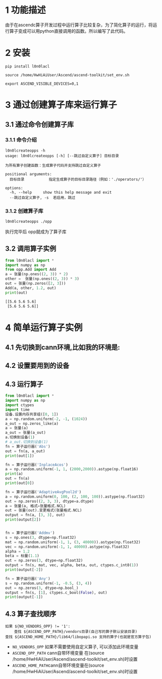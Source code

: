 # 1 功能描述
由于在ascendc算子开发过程中运行算子比较复杂，为了简化算子的运行，将运行算子变成可以用python直接调用的函数。所以编写了此代码。

# 2 安装
```
pip install l0n0lacl
```
```
source /home/HwHiAiUser/Ascend/ascend-toolkit/set_env.sh
```
```
export ASCEND_VISIBLE_DEVICES=0,1
```

# 3 通过创建算子库来运行算子
## 3.1 通过命令创建算子库
### 3.1.1 命令介绍
```shell
l0n0lcreateopps -h
usage: l0n0lcreateopps [-h] [--跳过自定义算子] 目标目录

为所有算子创建函数：生成算子代码并支持跳过自定义算子

positional arguments:
  目标目录           指定生成算子的目标目录路径（例如：'./operators/'）

options:
  -h, --help     show this help message and exit
  --跳过自定义算子, -s  若启用，跳过
```
### 3.1.2 创建算子库
```bash
l0n0lcreateopps ./opp
```
执行完毕后 opp就成为了算子库

## 3.2 调用算子实例
```python
from l0n0lacl import *
import numpy as np
from opp.Add import Add
a = 张量(np.ones((2, 3)) * 2)
other =  张量(np.ones((2, 3)) * 3)
out = 张量(np.zeros([2, 3]))
Add(a, other, 1.2, out)
print(out)
```
```bash
[[5.6 5.6 5.6]
 [5.6 5.6 5.6]]
```

# 4 简单运行算子实例
## 4.1 先切换到cann环境,比如我的环境是:
## 4.2 设置要用到的设备

## 4.3 运行算子
```python
from l0n0lacl import *
import numpy as np
import ctypes
import time
设备.设置内存共享组([0, 1])
a = np.random.uniform(-2, -1, (1024))
a_out = np.zeros_like(a)
a = 张量(a)
a_out = 张量(a_out)
a.切换到设备(1)
# a_out.切换到设备(1)
fn = 算子运行器('Abs')
out = fn(a, a_out)
print(out[1])

fn = 算子运行器('InplaceAcos')
a = np.random.uniform(-1, 1, (2000,2000)).astype(np.float16)
print(a)
out = fn(a)
print(out[0])

fn = 算子运行器('AdaptiveAvgPool2d')
a = np.random.uniform(0, 100, (2, 100, 100)).astype(np.float32)
out = np.zeros((2, 3, 3), dtype=a.dtype)
a = 张量(a, 格式=张量格式.NCL)
out = 张量(out).变更格式(张量格式.NCL)
output = fn(a, [3, 3], out)
print(output[2])


fn = 算子运行器('Addmv')
s = np.ones(3, dtype=np.float32)
mat = np.random.uniform(-1, 1, (3, 40000)).astype(np.float32)
vec = np.random.uniform(-1, 1, 40000).astype(np.float32)
alpha = 1.2
beta = 标量(1.1)
out = np.zeros(3, dtype=np.float32)
output = fn(s, mat, vec, alpha, beta, out, ctypes.c_int8(1))
print(output[-2])

fn = 算子运行器('Any')
s = np.random.uniform(-1, -0.5, (3, 4))
out = np.zeros(3, dtype=np.bool_)
output = fn(s, [1], ctypes.c_bool(False), out)
print(output[-1])

```
## 4.3 算子查找顺序
```
如果 ${NO_VENDORS_OPP} != '1':
    查找 ${ASCEND_OPP_PATH}/vendors目录(自己写的算子默认安装目录) 
查找 ${ASCEND_HOME_PATH}/lib64/libopapi.so 支持的算子(也就是官方算子包)
```
* `NO_VENDORS_OPP` 如果不需要使用自定义算子, 可以添加此环境变量
* `ASCEND_OPP_PATH` cann自带环境变量 在(source /home/HwHiAiUser/Ascend/ascend-toolkit/set_env.sh)时设置
* `ASCEND_HOME_PATH`cann自带环境变量在(source /home/HwHiAiUser/Ascend/ascend-toolkit/set_env.sh)时设置